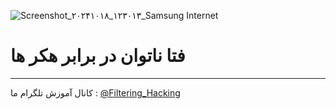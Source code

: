 ![Screenshot_۲۰۲۴۱۰۱۸_۱۲۳۰۱۳_Samsung Internet](https://github.com/user-attachments/assets/75cd658d-8072-4abf-aa6e-6f37eaba6dd0)

# فتا ناتوان در برابر هکر ها 
---------
کانال آموزش تلگرام ما :
[@Filtering_Hacking](https://t.me/Filtering_Hacking)
